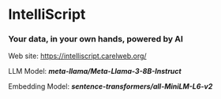 # IntelliScript

### Your data, in your own hands, powered by AI

Web site: https://intelliscript.carelweb.org/

LLM Model: **_meta-llama/Meta-Llama-3-8B-Instruct_**

Embedding Model: **_sentence-transformers/all-MiniLM-L6-v2_**
